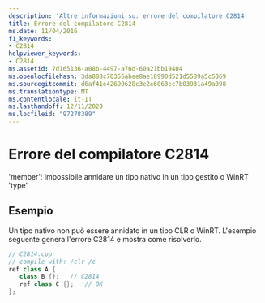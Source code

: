 ```yaml
---
description: 'Altre informazioni su: errore del compilatore C2814'
title: Errore del compilatore C2814
ms.date: 11/04/2016
f1_keywords:
- C2814
helpviewer_keywords:
- C2814
ms.assetid: 7d165136-a08b-4497-a76d-60a21bb19404
ms.openlocfilehash: 3da888c70356abee8ae18990d521d5589a5c5069
ms.sourcegitcommit: d6af41e42699628c3e2e6063ec7b03931a49a098
ms.translationtype: MT
ms.contentlocale: it-IT
ms.lasthandoff: 12/11/2020
ms.locfileid: "97278389"
---
```

# <a name="compiler-error-c2814"></a>Errore del compilatore C2814

'member': impossibile annidare un tipo nativo in un tipo gestito o WinRT 'type'

## <a name="example"></a>Esempio

Un tipo nativo non può essere annidato in un tipo CLR o WinRT. L'esempio seguente genera l'errore C2814 e mostra come risolverlo.

```cpp
// C2814.cpp
// compile with: /clr /c
ref class A {
   class B {};   // C2814
   ref class C {};   // OK
};
```

